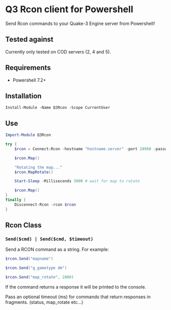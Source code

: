 # Q3 Rcon client for Powershell

Send Rcon commands to your Quake-3 Engine server from Powershell!

## Tested against

Currently only tested on COD servers (2, 4 and 5).

## Requirements

- Powershell 7.2+

## Installation

`Install-Module -Name Q3Rcon -Scope CurrentUser`

## Use

```powershell
Import-Module Q3Rcon

try {
    $rcon = Connect-Rcon -hostname "hostname.server" -port 28960 -passwd "strongrconpassword"

    $rcon.Map()

    "Rotating the map..."
    $rcon.MapRotate()

    Start-Sleep -Milliseconds 3000 # wait for map to rotate

    $rcon.Map()
}
finally {
    Disconnect-Rcon -rcon $rcon
}
```

## Rcon Class

### `Send($cmd) | Send($cmd, $timeout)`

Send a RCON command as a string. For example:

```powershell
$rcon.Send("mapname")

$rcon.Send("g_gametype dm")

$rcon.Send("map_rotate", 2000)
```

If the command returns a response it will be printed to the console.

Pass an optional timeout (ms) for commands that return responses in fragments. (status, map_rotate etc...)
